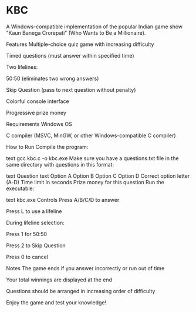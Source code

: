 # KBC
A Windows-compatible implementation of the popular Indian game show "Kaun Banega Crorepati" (Who Wants to Be a Millionaire).

Features
Multiple-choice quiz game with increasing difficulty

Timed questions (must answer within specified time)

Two lifelines:

50:50 (eliminates two wrong answers)

Skip Question (pass to next question without penalty)

Colorful console interface

Progressive prize money

Requirements
Windows OS

C compiler (MSVC, MinGW, or other Windows-compatible C compiler)

How to Run
Compile the program:

text
gcc kbc.c -o kbc.exe
Make sure you have a questions.txt file in the same directory with questions in this format:

text
Question text
Option A
Option B
Option C
Option D
Correct option letter (A-D)
Time limit in seconds
Prize money for this question
Run the executable:

text
kbc.exe
Controls
Press A/B/C/D to answer

Press L to use a lifeline

During lifeline selection:

Press 1 for 50:50

Press 2 to Skip Question

Press 0 to cancel

Notes
The game ends if you answer incorrectly or run out of time

Your total winnings are displayed at the end

Questions should be arranged in increasing order of difficulty

Enjoy the game and test your knowledge!
